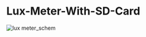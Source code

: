 # Lux-Meter-With-SD-Card

![lux meter_schem](https://user-images.githubusercontent.com/49539167/115756098-a5949500-a363-11eb-843c-b5e8b6316a32.jpg)
